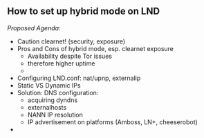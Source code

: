 ## How to set up hybrid mode on LND

_Proposed Agenda:_

- Caution clearnet! (security, exposure)
- Pros and Cons of hybrid mode, esp. clearnet exposure
  - Availability despite Tor issues
  - therefore higher uptime
  - 
- Configuring LND.conf: nat/upnp, externalip
- Static VS Dynamic IPs
- Solution: DNS configuration: 
  - acquiring dyndns
  - externalhosts
  - NANN IP resolution
  - IP advertisement on platforms (Amboss, LN+, cheeserobot)
- 

